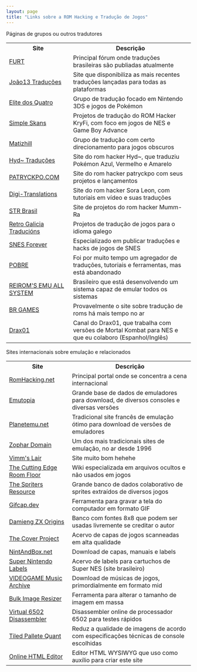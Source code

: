 ```yaml
---
layout: page
title: "Links sobre a ROM Hacking e Tradução de Jogos"
---
```


Páginas de grupos ou outros tradutores

<table class="tabela">
      <tbody><tr>
        <th>Site</th>
        <th>Descrição</th>
      </tr>
      <tr>
        <td><a href="https://www.romhacking.net.br/index.php" target="_blank">FURT</a></td>
        <td>Principal fórum onde traduções brasileiras são publiadas atualmente</td>
      </tr>
      <tr>
        <td><a href="https://joao13traducoes.com/" target="_blank">João13 Traduções</a></td>
        <td>Site que disponibiliza as mais recentes traduções lançadas para todas as plataformas</td>
      </tr>
      <tr>
        <td><a href="https://e4t.com.br/" target="_blank">Elite dos Quatro</a></td>
        <td>Grupo de tradução focado em Nintendo 3DS e jogos de Pokémon</td>
      </tr>
      <tr>
        <td><a href="https://simpleskans.com.br/" target="_blank">Simple Skans</a></td>
        <td>Projetos de tradução do ROM Hacker KryFi, com foco em jogos de NES e Game Boy Advance</td>
      </tr>
      <tr>
        <td><a href="https://www.matizhill.com.br/" target="_blank">Matizhill</a></td>
        <td>Grupo de tradução com certo direcionamento para jogos obscuros</td>
      </tr>
      <tr>
        <td><a href="https://hyd.neocities.org/" target="_blank">Hyd~ Traduções</a></td>
        <td>Site do rom hacker Hyd~, que traduziu Pokémon Azul, Vermelho e Amarelo</td>
      </tr>
      <tr>
        <td><a href="https://patryckpo.com/" target="_blank">PATRYCKPO.COM</a></td>
        <td>Site do rom hacker patryckpo com seus projetos e lançamentos</td>
      </tr>
      <tr>
        <td><a href="https://digi-translations.blogspot.com/" target="_blank">Digi-Translations</a></td>
        <td>Site do rom hacker Sora Leon, com tutoriais em vídeo e suas traduções</td>
      </tr>
      <tr>
        <td><a href="https://strbrgames.blogspot.com/" target="_blank">STR Brasil</a></td>
        <td>Site de projetos do rom hacker Mumm-Ra</td>
      </tr>
      <tr>
        <td><a href="https://retrogaliciatraducions.blogspot.com/" target="_blank">Retro Galicia Traducións</a></td>
        <td>Projetos de tradução de jogos para o idioma galego</td>
      </tr>      
      <tr>
        <td><a href="https://www.snesforever.com.br/" target="_blank">SNES Forever</a></td>
        <td>Especializado em publicar traduções e hacks de jogos de SNES</td>
      </tr>
      <tr>
        <td><a href="https://romhackers.org/" target="_blank">POBRE</a></td>
        <td>Foi por muito tempo um agregador de traduções, tutoriais e ferramentas, mas está abandonado</td>
      </tr>
      <tr>
        <td><a href="https://emuallsystems.neocities.org/" target="_blank">REIROM'S EMU ALL SYSTEM</a></td>
        <td>Brasileiro que está desenvolvendo um sistema capaz de emular todos os sistemas</td>
      </tr>      
      <tr>
        <td><a href="https://www.brgames.org/" target="_blank">BR GAMES</a></td>
        <td>Provavelmente o site sobre tradução de roms há mais tempo no ar</td>
      </tr>
      <tr>
        <td><a href="https://www.youtube.com/@Drax01-qe9lp" target="_blank">Drax01</a></td>
        <td>Canal do Drax01, que trabalha com versões de Mortal Kombat para NES e que eu colaboro (Espanhol/Inglês)</td>
      </tr>
    </tbody>
</table>

Sites internacionais sobre emulação e relacionados

<table class="tabela">
      <tbody><tr>
        <th>Site</th>
        <th>Descrição</th>
      </tr>
      <tr>
        <td><a href="https://www.romhacking.net" target="_blank">RomHacking.net</a></td>
        <td>Principal portal onde se concentra a cena internacional</td>
      </tr>
      <tr>
        <td><a href="https://www.emutopia.com/" target="_blank">Emutopia</a></td>
        <td>Grande base de dados de emuladores para download, de diversos consoles e diversas versões</td>
      </tr>
      <tr>
        <td><a href="https://planetemu.net/" target="_blank">Planetemu.net</a></td>
        <td>Tradicional site francês de emulação ótimo para download de versões de emuladores</td>
      </tr>
      <tr>
        <td><a href="https://www.zophar.net/" target="_blank">Zophar Domain</a></td>
        <td>Um dos mais tradicionais sites de emulação, no ar desde 1996</td>
      </tr>
      <tr>
        <td><a href="https://vimm.net/" target="_blank">Vimm's Lair</a></td>
        <td>Site muito bom hehehe</td>
      </tr>
      <tr>
        <td><a href="https://tcrf.net/The_Cutting_Room_Floor" target="_blank">The Cutting Edge Room Floor</a></td>
        <td>Wiki especializada em arquivos ocultos e não usados em jogos</td>
      </tr>
      <tr>
        <td><a href="https://www.spriters-resource.com/" target="_blank">The Spriters Resource</a></td>
        <td>Grande banco de dados colaborativo de sprites extraídos de diversos jogos</td>
      </tr>
      <tr>
        <td><a href="https://gifcap.dev/" target="_blank">Gifcap.dev</a></td>
        <td>Ferramenta para gravar a tela do computador em formato GIF</td>
      </tr>
      <tr>
        <td><a href="https://damieng.com/typography/zx-origins/#Display/All" target="_blank">Damieng ZX Origins</a></td>
        <td>Banco com fontes 8x8 que podem ser usadas livremente se creditar o autor</td>
      </tr>
      <tr>
        <td><a href="https://www.thecoverproject.net/index.php">The Cover Project</a></td>
        <td>Acervo de capas de jogos scanneadas em alta qualidade</td>
      </tr>
      <tr>
        <td><a href="https://www.nintandbox.net/">NintAndBox.net</a></td>
        <td>Download de capas, manuais e labels</td>
      </tr>
      <tr>
        <td><a href="https://supernintendolabels.blogspot.com/" target="_blank">Super Nintendo Labels</a></td>
        <td>Acervo de labels para cartuchos de Super NES (site brasileiro)</td>
      </tr>
      <tr>
      <td><a href="https://www.vgmusic.com/" target="_blank">VIDEOGAME Music Archive</a></td>
      <td>Download de músicas de jogos, primordialmente em formato mid</td>
      </tr>
      <tr>
        <td><a href="https://redketchup.io/bulk-image-resizer" target="_blank">Bulk Image Resizer</a></td>
        <td>Ferramenta para alterar o tamanho de imagem em massa</td>
      </tr>
      <tr>
        <td><a href="https://www.masswerk.at/6502/disassembler.html" target="_blank">Virtual 6502 Disassembler</a></td>
        <td>Disassembler online de processador 6502 para testes rápidos</td>
      </tr>
      <tr>
        <td><a href="https://rilden.github.io/tiledpalettequant/" target="_blank">Tiled Pallete Quant</a></td>
        <td>Reduz a qualidade de imagens de acordo com especificações técnicas de console escolhidas</td>
      </tr>
      <tr>
        <td><a href="https://onlinehtmleditor.dev/" target="_blank">Online HTML Editor</a></td>
        <td>Editor HTML WYSIWYG que uso como auxílio para criar este site</td>
      </tr>
    </tbody>
</table>